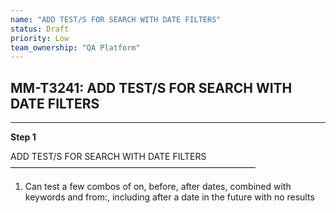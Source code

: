 ```yaml
---
name: "ADD TEST/S FOR SEARCH WITH DATE FILTERS"
status: Draft
priority: Low
team_ownership: "QA Platform"
---
```


## MM-T3241: ADD TEST/S FOR SEARCH WITH DATE FILTERS

---

**Step 1**

ADD TEST/S FOR SEARCH WITH DATE FILTERS\
————————————————————————————

1. Can test a few combos of on, before, after dates, combined with keywords and from:, including after a date in the future with no results
